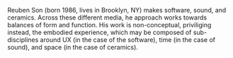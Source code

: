 Reuben Son (born 1986, lives in Brooklyn, NY) makes software, sound, and ceramics. Across these different media, he approach works towards balances of form and function. His work is non-conceptual, priviliging instead, the embodied experience, which may be composed of sub-disciplines around UX (in the case of the software), time (in the case of sound), and space (in the case of ceramics).